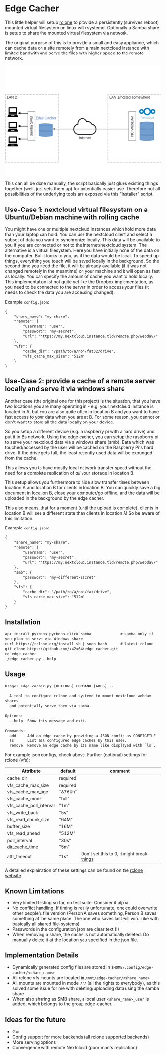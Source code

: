 # Edge Cacher

This little helper will setup [rclone](https://rclone.org/) to provide a persistently (survives reboot) mounted virtual filesystem on linux with systemd. Optionally a Samba share is setup to share the mounted virtual filesystem via network.

The original purpose of this is to provide a small and easy appliance, which can cache data on a site remotely from a main nextcloud instance with limited bandwith and serve the files with higher speed to the remote network.

![Use-Case 2 for edge cacher](docs/remote_cache_appliance.png)

This can all be done manually, the script basically just glues existing things together (well, just sets them up) for potentially easier use. Therefore not all possibilities of the underlying tools are exposed via this "installer" script.

## Use-Case 1: nextcloud virtual filesystem on a Ubuntu/Debian machine with rolling cache

You might have one or multiple nextcloud instances which hold more data than your laptop can hold. 
You can use the nextcloud client and select a subset of data you want to synchronize locally. This data will be available to you if you are connected or not to the internet/nextcloud system.
The alternative is a virtual filesystem. Here you have initially none of the data on the computer. But it looks to you, as if the data would be local. To speed up things, everything you touch will be saved locally in the background. So the second time you need the file, it will be already available (if it was not changed remotely in the meantime) on your machine and it will open as fast as locally.
You can specify the amount of cache you want to hold locally.
This implementation ist not quite yet like the Dropbox implementation, as you need to be connected to the server in order to access your files (it needs to check the data you are accessing changed).

Example `config.json`:
```
{
    "share_name": "my-share",
    "remote": {
        "username": "user",
        "password": "my-secret",
        "url": "https://my.nextcloud.instance.tld/remote.php/webdav/"
    },
    "vfs": {
        "cache_dir": "/path/to/a/non/fat32/drive",
        "vfs_cache_max_size": "512m"
    }
}
```


## Use-Case 2: provide a cache of a remote server locally and serve it via windows share

Another case (the original one for this project) is the situation, that you have two locations you are many operating in - e.g. your nextcloud instance is located in A, but you are also quite often in location B and you want to have fast access to your data when you are at B. For some reason, you cannot or don't want to store all the data locally on your device. 

So you setup a different device (e.g. a raspberry pi with a hard drive) and put it in Bs network. Using the edge cacher, you can setup the raspberry pi to serve your nextcloud data via a windows share (smb). Data which was touched/accessed by the user will be cached on the Raspberry Pi's hard drive. If the drive gets full, the least recently used data will be expunged from the cache.

This allows you to have mostly local network transfer speed without the need for a complete replication of *all* your storage in location B.

This setup allows you furthermore to hide slow transfer times between location A and location B for clients in location B. You can quickly save a big document in location B, close your computer/go offline, and the data will be uploaded in the background by the edge cacher.

This also means, that for a moment (until the upload is complete), clients in location B will see a different state than clients in location A! So be aware of this limitation.

Example `config.json`:
```
{
    "share_name": "my-share",
    "remote": {
        "username": "user",
        "password": "my-secret",
        "url": "https://my.nextcloud.instance.tld/remote.php/webdav/"
    },
    "smb": {
	    "password": "my-different-secret"
    },
    "vfs": {
        "cache_dir": "/path/to/a/non/fat/drive",
        "vfs_cache_max_size": "512m"
    }
}
```


## Installation
```
apt install python3 python3-click samba             # samba only if you plan to serve via Windows share
curl https://rclone.org/install.sh | sudo bash      # latest rclone
git clone https://github.com/x42x64/edge_cacher.git
cd edge_cacher
./edge_cacher.py --help
```

## Usage
```
Usage: edge-cacher.py [OPTIONS] COMMAND [ARGS]...

  A tool to configure rclone and systemd to mount nextcloud webdav shares
  and potentially serve them via samba.

Options:
  --help  Show this message and exit.

Commands:
  add     Add an edge cache by providing a JSON config as CONFIGFILE
  ls      List all configured edge caches by this user.
  remove  Remove an edge cache by its name like displayed with `ls`.
```

For example json configs, check above.
Further (optional) settings for rclone (vfs):

Attribute|default|comment
---------|-------|-------
cache_dir|required|
vfs_cache_max_size| required
vfs_cache_max_age|"8760h"|
vfs_cache_mode|"full"|
vfs_cache_poll_interval|"1m"
vfs_write_back|"5s"|
vfs_read_chunk_size|"64M"|
buffer_size|"16M"|
vfs_read_ahead|"512M"|
poll_interval|"30s"|
dir_cache_time|"5m"|
attr_timeout|"1s"|Don't set this to 0, it might break [things](https://rclone.org/commands/rclone_mount/#attribute-caching)

A detailed explaination of these settings can be found on the [rclone website](https://rclone.org/commands/rclone_mount/).

## Known Limitations
* Very limited testing so far, no test suite. Consider it alpha.
* No conflict handling. If timing is really unfortunate, one could overwrite other people's file version (Person A saves something, Person B saves something at the same place. The one who saves last will win. Like with basically all shared file-systems)
* Passwords in the configuration json are clear text (!)
* When removing a share, the cache is not automatically deleted. Do manually delete it at the location you specified in the json file.

## Implementation Details
* Dynamically generated config files are stored in `$HOME/.config/edge-cacher/<share_name>`
* All rclone vfs mounts are located in `/mnt/edge-cacher/<share_name>`
* All mounts are mounted in mode `777` (all the rights to everybody), as this solved some issue for me with deleting/uploading data using the samba share
* When also sharing as SMB share, a local user `<share_name>_user` is added, which belongs to the group edge-cacher. 


## Ideas for the future
* Gui
* Config support for more backends (all rclone supported backends)
* More serving options
* Convergence with remote Nextcloud (poor man's replication)